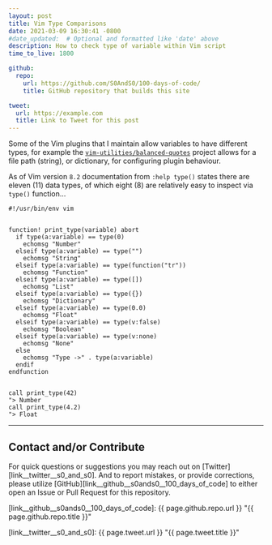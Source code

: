 ```yaml
---
layout: post
title: Vim Type Comparisons
date: 2021-03-09 16:30:41 -0800
#date_updated:  # Optional and formatted like 'date' above
description: How to check type of variable within Vim script
time_to_live: 1800

github:
  repo:
    url: https://github.com/S0AndS0/100-days-of-code/
    title: GitHub repository that builds this site

tweet:
  url: https://example.com
  title: Link to Tweet for this post
---
```




Some of the Vim plugins that I maintain allow variables to have different types, for example the [`vim-utilities/balanced-quotes`][link__github__vim_utilities__balanced_quotes] project allows for a file path (string), or dictionary, for configuring plugin behaviour.


As of Vim version `8.2` documentation from `:help type()` states there are eleven (11) data types, of which eight (8) are relatively easy to inspect via `type()` function...


```vim
#!/usr/bin/env vim


function! print_type(variable) abort
  if type(a:variable) == type(0)
    echomsg "Number"
  elseif type(a:variable) == type("")
    echomsg "String"
  elseif type(a:variable) == type(function("tr"))
    echomsg "Function"
  elseif type(a:variable) == type([])
    echomsg "List"
  elseif type(a:variable) == type({})
    echomsg "Dictionary"
  elseif type(a:variable) == type(0.0)
    echomsg "Float"
  elseif type(a:variable) == type(v:false)
    echomsg "Boolean"
  elseif type(a:variable) == type(v:none)
    echomsg "None"
  else
    echomsg "Type ->" . type(a:variable)
  endif
endfunction


call print_type(42)
"> Number
call print_type(4.2)
"> Float
```


______


## Contact and/or Contribute
[heading__contact_andor_contribute]: #contact-andor-contribute


For quick questions or suggestions you may reach out on [Twitter][link__twitter__s0_and_s0]. And to report mistakes, or provide corrections, please utilize [GitHub][link__github__s0ands0__100_days_of_code] to either open an Issue or Pull Request for this repository.



[link__github__s0ands0__100_days_of_code]: {{ page.github.repo.url }} "{{ page.github.repo.title }}"

[link__twitter__s0_and_s0]: {{ page.tweet.url }} "{{ page.tweet.title }}"

[link__github__vim_utilities__balanced_quotes]: https://github.com/vim-utilities/balanced-quotes

